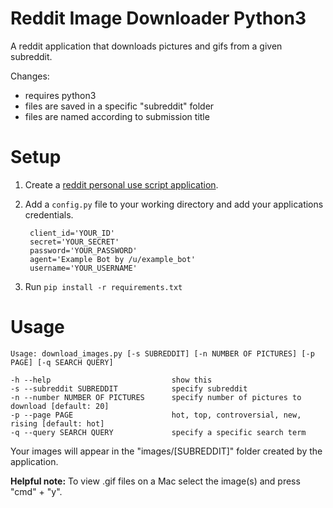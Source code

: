 # Reddit Image Downloader Python3

A reddit application that downloads pictures and gifs from a given subreddit.

Changes: 
- requires python3
- files are saved in a specific "subreddit" folder
- files are named according to submission title

# Setup 
1. Create a [reddit personal use script application](https://www.reddit.com/prefs/apps/).

2. Add a `config.py` file to your working directory and add your applications credentials.

		client_id='YOUR_ID'  
		secret='YOUR_SECRET'  
		password='YOUR_PASSWORD'  
		agent='Example Bot by /u/example_bot'  
		username='YOUR_USERNAME'  

3. Run `pip install -r requirements.txt`

# Usage


	Usage: download_images.py [-s SUBREDDIT] [-n NUMBER OF PICTURES] [-p PAGE] [-q SEARCH QUERY] 

	-h --help                           show this
	-s --subreddit SUBREDDIT            specify subreddit
	-n --number NUMBER OF PICTURES      specify number of pictures to download [default: 20]
	-p --page PAGE                      hot, top, controversial, new, rising [default: hot]
	-q --query SEARCH QUERY             specify a specific search term


Your images will appear in the "images/[SUBREDDIT]" folder created by the application.

__Helpful note:__ To view .gif files on a Mac select the image(s) and press "cmd" + "y".



